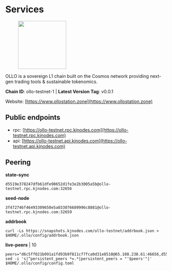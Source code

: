 # Services

<figure><img src="https://raw.githubusercontent.com/kj89/testnet_manuals/main/pingpub/logos/ollo.png" width="150" alt=""><figcaption></figcaption></figure>

OLLO is a sovereign L1 chain built on the Cosmos network providing  next-gen trading tools & sustainable tokenomics.

**Chain ID**: ollo-testnet-1 | **Latest Version Tag**: v0.0.1

Website: [https://www.ollostation.zone](https://www.ollostation.zone)


## Public endpoints

* rpc: [https://ollo-testnet.rpc.kjnodes.com](https://ollo-testnet.rpc.kjnodes.com)
* api: [https://ollo-testnet.api.kjnodes.com](https://ollo-testnet.api.kjnodes.com)

## Peering

**state-sync**

```
d5519e378247dfb61dfe90652d1fe3e2b3005a5b@ollo-testnet.rpc.kjnodes.com:32656
```

**seed-node**

```
3f472746f46493309650e5a033076689996c8881@ollo-testnet.rpc.kjnodes.com:32659
```

**addrbook**
```
curl -Ls https://snapshots.kjnodes.com/ollo-testnet/addrbook.json > $HOME/.ollo/config/addrbook.json
```

**live-peers** | 10
```
peers="d6c5ff021b091a1fd93b9f811cf7fca0d31e8510@65.108.238.61:46656,d5519e378247dfb61dfe90652d1fe3e2b3005a5b@65.109.68.190:32656,d14b740968d24aa5c31ade7dbda2b1204c40f24c@65.109.52.156:46656,ea21f774b9a4c170a7fe4685074eef5fde7db193@116.202.236.115:22046,69d2c02f413bea1376f5398646f0c2ce0f82d62e@141.94.73.93:26656,ad204b3422acb2e9a364941e540c99203ec22c5c@212.23.222.93:26656,90ba3ab29147af2bc66a823d087ca49068d7974c@54.149.123.52:26656,98ea25336f87ebca4180c974e8b26aec55611ecb@173.212.226.128:32656,5c3866af45b659bb2585f9209f95ed362079aa3b@142.93.211.170:26656,76035e4e4afa5d7e560c57f27bb147504cf33dac@35.228.89.235:26656"
sed -i 's|^persistent_peers *=.*|persistent_peers = "'$peers'"|' $HOME/.ollo/config/config.toml
```
